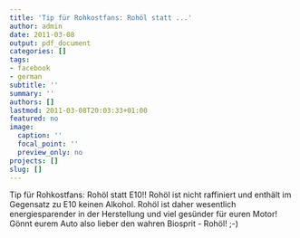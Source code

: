 ```yaml
---
title: 'Tip für Rohkostfans: Rohöl statt ...'
author: admin
date: 2011-03-08
output: pdf_document
categories: []
tags:
- facebook
- german
subtitle: ''
summary: ''
authors: []
lastmod: 2011-03-08T20:03:33+01:00
featured: no
image:
  caption: ''
  focal_point: ''
  preview_only: no
projects: []
slug: []
---
```

Tip für Rohkostfans: Rohöl statt E10!! Rohöl ist nicht raffiniert und enthält im Gegensatz zu E10 keinen Alkohol. Rohöl ist daher wesentlich energiesparender in der Herstellung und viel gesünder für euren Motor! Gönnt eurem Auto also lieber den wahren Biosprit - Rohöl! ;-)

